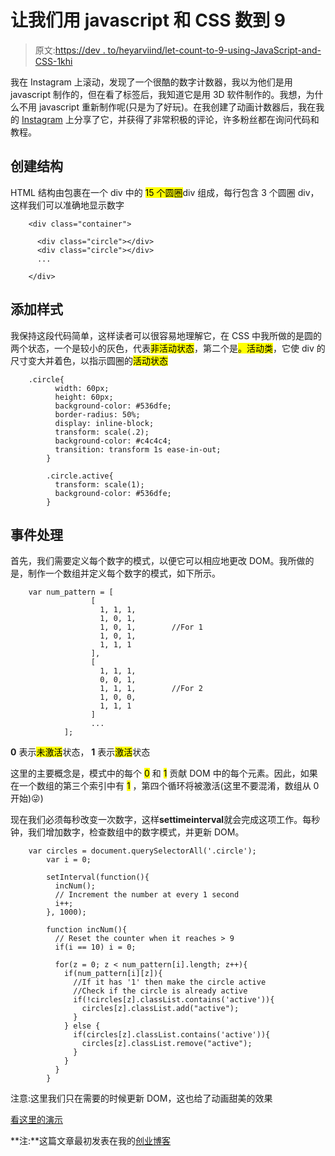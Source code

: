 # 让我们用 javascript 和 CSS 数到 9

> 原文:[https://dev . to/heyarviind/let-count-to-9-using-JavaScript-and-CSS-1khi](https://dev.to/heyarviind/lets-count-to-9-using-javascript-and-css-1khi)

我在 Instagram 上滚动，发现了一个很酷的数字计数器，我以为他们是用 javascript 制作的，但在看了标签后，我知道它是用 3D 软件制作的。我想，为什么不用 javascript 重新制作呢(只是为了好玩)。在我创建了动画计数器后，我在我的 [Instagram](https://instagram.com/heyarviind) 上分享了它，并获得了非常积极的评论，许多粉丝都在询问代码和教程。

## [](#creating-the-structure)创建结构

HTML 结构由包裹在一个 div 中的 <mark>15 个圆圈</mark>div 组成，每行包含 3 个圆圈 div，这样我们可以准确地显示数字

```
    <div class="container">

      <div class="circle"></div>
      <div class="circle"></div>
      ...

    </div> 

```

## [](#adding-styles)添加样式

我保持这段代码简单，这样读者可以很容易地理解它，在 CSS 中我所做的是圆的两个状态，一个是较小的灰色，代表<mark>非活动状态</mark>，第二个是<mark>。活动类</mark>，它使 div 的尺寸变大并着色，以指示圆圈的<mark>活动状态</mark>

```
    .circle{
          width: 60px;
          height: 60px;
          background-color: #536dfe;
          border-radius: 50%;
          display: inline-block;
          transform: scale(.2);
          background-color: #c4c4c4;
          transition: transform 1s ease-in-out;
        }

        .circle.active{
          transform: scale(1);
          background-color: #536dfe;
        } 

```

## [](#events-handling)事件处理

首先，我们需要定义每个数字的模式，以便它可以相应地更改 DOM。我所做的是，制作一个数组并定义每个数字的模式，如下所示。

```
    var num_pattern = [
                  [ 
                    1, 1, 1,
                    1, 0, 1,
                    1, 0, 1,        //For 1
                    1, 0, 1,
                    1, 1, 1
                  ],
                  [
                    1, 1, 1,
                    0, 0, 1,
                    1, 1, 1,        //For 2
                    1, 0, 0,
                    1, 1, 1
                  ]
                  ...
            ]; 

```

**0** 表示<mark>未激活</mark>状态， **1** 表示<mark>激活</mark>状态

这里的主要概念是，模式中的每个 <mark>0</mark> 和 <mark>1</mark> 贡献 DOM 中的每个元素。因此，如果在一个数组的第三个索引中有 <mark>1</mark> ，第四个循环将被激活(这里不要混淆，数组从 0 开始)😜)

现在我们必须每秒改变一次数字，这样**settimeinterval**就会完成这项工作。每秒钟，我们增加数字，检查数组中的数字模式，并更新 DOM。

```
    var circles = document.querySelectorAll('.circle');
        var i = 0;

        setInterval(function(){
          incNum();
          // Increment the number at every 1 second
          i++;
        }, 1000);

        function incNum(){
          // Reset the counter when it reaches > 9
          if(i == 10) i = 0;

          for(z = 0; z < num_pattern[i].length; z++){
            if(num_pattern[i][z]){
              //If it has '1' then make the circle active
              //Check if the circle is already active
              if(!circles[z].classList.contains('active')){
                circles[z].classList.add("active");
              }
            } else {
              if(circles[z].classList.contains('active')){
                circles[z].classList.remove("active");
              }
            }
          }
        } 

```

注意:这里我们只在需要的时候更新 DOM，这也给了动画甜美的效果

[看这里的演示](https://demo.uicard.io/lets-count-to-9-in-javascript/)

**注:**这篇文章最初发表在我的[创业博客](https://blog.uicard.io/counter-in-javascript-css/)
